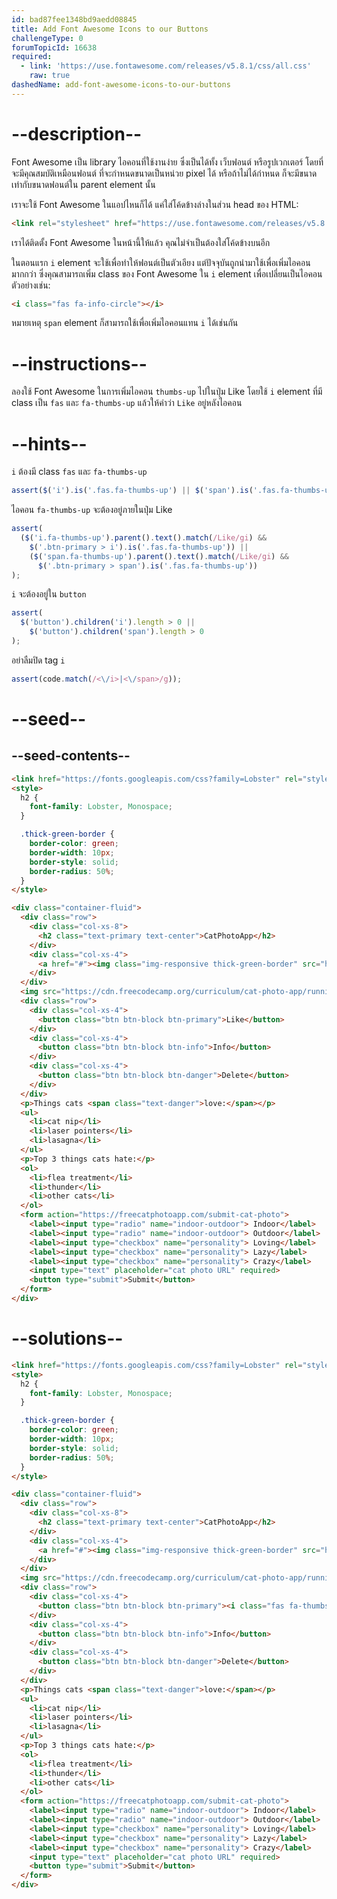 ```yaml
---
id: bad87fee1348bd9aedd08845
title: Add Font Awesome Icons to our Buttons
challengeType: 0
forumTopicId: 16638
required:
  - link: 'https://use.fontawesome.com/releases/v5.8.1/css/all.css'
    raw: true
dashedName: add-font-awesome-icons-to-our-buttons
---
```


# --description--

Font Awesome เป็น library ไอคอนที่ใช้งานง่าย ซึ่งเป็นได้ทั้ง เว็บฟอนต์ หรือรูปเวกเตอร์ โดยที่จะมีคุณสมบัติเหมือนฟอนต์ ที่จะกำหนดขนาดเป็นหน่วย pixel ได้ หรือถ้าไม่ได้กำหนด ก็จะมีขนาดเท่ากับขนาดฟอนต์ใน parent element นั้น

เราจะใช้ Font Awesome ในแอปไหนก็ได้ แค่ใส่โค้ดข้างล่างในส่วน head ของ HTML:

```html
<link rel="stylesheet" href="https://use.fontawesome.com/releases/v5.8.1/css/all.css" integrity="sha384-50oBUHEmvpQ+1lW4y57PTFmhCaXp0ML5d60M1M7uH2+nqUivzIebhndOJK28anvf" crossorigin="anonymous">
```

เราได้ติดตั้ง Font Awesome ในหน้านี้ให้แล้ว คุณไม่จำเป็นต้องใส่โค้ดข้างบนอีก

ในตอนแรก `i` element จะใช้เพื่อทำให้ฟอนต์เป็นตัวเอียง แต่ปัจจุบันถูกนำมาใช้เพื่อเพิ่มไอคอนมากกว่า ซึ่งคุณสามารถเพิ่ม class ของ Font Awesome ใน `i` element เพื่อเปลี่ยนเป็นไอคอน ตัวอย่างเช่น:

```html
<i class="fas fa-info-circle"></i>
```

หมายเหตุ `span` element ก็สามารถใช้เพื่อเพิ่มไอคอนแทน `i` ได้เช่นกัน

# --instructions--

ลองใช้ Font Awesome ในการเพิ่มไอคอน `thumbs-up` ไปในปุ่ม Like โดยใช้ `i` element ที่มี class เป็น `fas` และ `fa-thumbs-up` แล้วให้คำว่า `Like` อยู่หลังไอคอน

# --hints--

`i` ต้องมี class `fas` และ `fa-thumbs-up` 

```js
assert($('i').is('.fas.fa-thumbs-up') || $('span').is('.fas.fa-thumbs-up'));
```

ไอคอน `fa-thumbs-up` จะต้องอยู่ภายในปุ่ม Like

```js
assert(
  ($('i.fa-thumbs-up').parent().text().match(/Like/gi) &&
    $('.btn-primary > i').is('.fas.fa-thumbs-up')) ||
    ($('span.fa-thumbs-up').parent().text().match(/Like/gi) &&
      $('.btn-primary > span').is('.fas.fa-thumbs-up'))
);
```

`i` จะต้องอยู่ใน `button` 

```js
assert(
  $('button').children('i').length > 0 ||
    $('button').children('span').length > 0
);
```

อย่าลืมปิด tag `i`

```js
assert(code.match(/<\/i>|<\/span>/g));
```

# --seed--

## --seed-contents--

```html
<link href="https://fonts.googleapis.com/css?family=Lobster" rel="stylesheet" type="text/css">
<style>
  h2 {
    font-family: Lobster, Monospace;
  }

  .thick-green-border {
    border-color: green;
    border-width: 10px;
    border-style: solid;
    border-radius: 50%;
  }
</style>

<div class="container-fluid">
  <div class="row">
    <div class="col-xs-8">
      <h2 class="text-primary text-center">CatPhotoApp</h2>
    </div>
    <div class="col-xs-4">
      <a href="#"><img class="img-responsive thick-green-border" src="https://cdn.freecodecamp.org/curriculum/cat-photo-app/relaxing-cat.jpg" alt="A cute orange cat lying on its back."></a>
    </div>
  </div>
  <img src="https://cdn.freecodecamp.org/curriculum/cat-photo-app/running-cats.jpg" class="img-responsive" alt="Three kittens running towards the camera.">
  <div class="row">
    <div class="col-xs-4">
      <button class="btn btn-block btn-primary">Like</button>
    </div>
    <div class="col-xs-4">
      <button class="btn btn-block btn-info">Info</button>
    </div>
    <div class="col-xs-4">
      <button class="btn btn-block btn-danger">Delete</button>
    </div>
  </div>
  <p>Things cats <span class="text-danger">love:</span></p>
  <ul>
    <li>cat nip</li>
    <li>laser pointers</li>
    <li>lasagna</li>
  </ul>
  <p>Top 3 things cats hate:</p>
  <ol>
    <li>flea treatment</li>
    <li>thunder</li>
    <li>other cats</li>
  </ol>
  <form action="https://freecatphotoapp.com/submit-cat-photo">
    <label><input type="radio" name="indoor-outdoor"> Indoor</label>
    <label><input type="radio" name="indoor-outdoor"> Outdoor</label>
    <label><input type="checkbox" name="personality"> Loving</label>
    <label><input type="checkbox" name="personality"> Lazy</label>
    <label><input type="checkbox" name="personality"> Crazy</label>
    <input type="text" placeholder="cat photo URL" required>
    <button type="submit">Submit</button>
  </form>
</div>
```

# --solutions--

```html
<link href="https://fonts.googleapis.com/css?family=Lobster" rel="stylesheet" type="text/css">
<style>
  h2 {
    font-family: Lobster, Monospace;
  }

  .thick-green-border {
    border-color: green;
    border-width: 10px;
    border-style: solid;
    border-radius: 50%;
  }
</style>

<div class="container-fluid">
  <div class="row">
    <div class="col-xs-8">
      <h2 class="text-primary text-center">CatPhotoApp</h2>
    </div>
    <div class="col-xs-4">
      <a href="#"><img class="img-responsive thick-green-border" src="https://cdn.freecodecamp.org/curriculum/cat-photo-app/relaxing-cat.jpg" alt="A cute orange cat lying on its back."></a>
    </div>
  </div>
  <img src="https://cdn.freecodecamp.org/curriculum/cat-photo-app/running-cats.jpg" class="img-responsive" alt="Three kittens running towards the camera.">
  <div class="row">
    <div class="col-xs-4">
      <button class="btn btn-block btn-primary"><i class="fas fa-thumbs-up"></i> Like</button>
    </div>
    <div class="col-xs-4">
      <button class="btn btn-block btn-info">Info</button>
    </div>
    <div class="col-xs-4">
      <button class="btn btn-block btn-danger">Delete</button>
    </div>
  </div>
  <p>Things cats <span class="text-danger">love:</span></p>
  <ul>
    <li>cat nip</li>
    <li>laser pointers</li>
    <li>lasagna</li>
  </ul>
  <p>Top 3 things cats hate:</p>
  <ol>
    <li>flea treatment</li>
    <li>thunder</li>
    <li>other cats</li>
  </ol>
  <form action="https://freecatphotoapp.com/submit-cat-photo">
    <label><input type="radio" name="indoor-outdoor"> Indoor</label>
    <label><input type="radio" name="indoor-outdoor"> Outdoor</label>
    <label><input type="checkbox" name="personality"> Loving</label>
    <label><input type="checkbox" name="personality"> Lazy</label>
    <label><input type="checkbox" name="personality"> Crazy</label>
    <input type="text" placeholder="cat photo URL" required>
    <button type="submit">Submit</button>
  </form>
</div>
```
